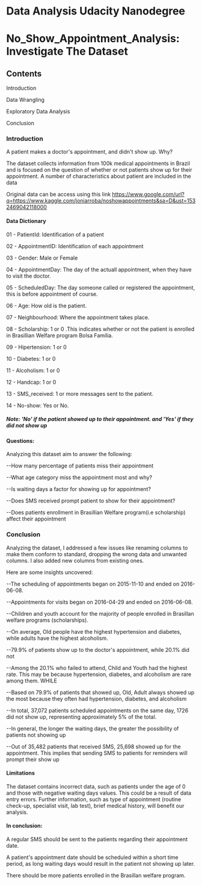 # Data Analysis Udacity Nanodegree

# No_Show_Appointment_Analysis: Investigate The Dataset

## Contents

Introduction

Data Wrangling

Exploratory Data Analysis

Conclusion

### Introduction

A patient makes a doctor's appointment, and didn't show up. Why?

The dataset collects information from 100k medical appointments in Brazil and is focused on the question of whether or not patients show up for their appointment. A number of characteristics about patient are included in the data

Original data can be access using this link https://www.google.com/url?q=https://www.kaggle.com/joniarroba/noshowappointments&sa=D&ust=1532469042118000

#### Data Dictionary
01 - PatientId: Identification of a patient

02 - AppointmentID: Identification of each appointment

03 - Gender: Male or Female

04 - AppointmentDay: The day of the actuall appointment, when they have to visit the doctor.

05 - ScheduledDay: The day someone called or registered the appointment, this is before appointment of course.

06 - Age: How old is the patient.

07 - Neighbourhood: Where the appointment takes place.

08 - Scholarship: 1 or 0 .This indicates whether or not the patient is enrolled in Brasillian Welfare program Bolsa Família.

09 - Hipertension: 1 or 0

10 - Diabetes: 1 or 0

11 - Alcoholism: 1 or 0

12 - Handcap: 1 or 0

13 - SMS_received: 1 or more messages sent to the patient.

14 - No-show: Yes or No.

##### Note: 'No' if the patient showed up to their appointment. and 'Yes' if they did not show up

#### Questions:

Analyzing this dataset aim to answer the following:

--How many percentage of patients miss their appointment

--What age category miss the appointment most and why?

--Is waiting days a factor for showing up for appointment?

--Does SMS received prompt patient to show for their appointment?

--Does patients enrollment in Brasillian Welfare program(i.e scholarship) affect their appointment

### Conclusion

Analyzing the dataset, I addressed a few issues like renaming columns to make them conform to standard, dropping the wrong data and unwanted columns. I also added new columns from existing ones.

Here are some insights uncovered:

--The scheduling of appointments began on 2015-11-10 and ended on 2016-06-08.

--Appointments for visits began on 2016-04-29 and ended on 2016-06-08.

--Children and youth account for the majority of people enrolled in Brasillan welfare programs (scholarships).

--On average, Old people have the highest hypertension and diabetes, while adults have the highest alcoholism.

--79.9% of patients show up to the doctor's appointment, while 20.1% did not

--Among the 20.1% who failed to attend, Child and Youth had the highest rate. This may be because hypertension, diabetes, and alcoholism are rare among them. WHILE

--Based on 79.9% of patients that showed up, Old, Adult always showed up the most because they often had hypertension, diabetes, and alcoholism

--In total, 37,072 patients scheduled appointments on the same day, 1726 did not show up, representing approximately 5% of the total.

--In general, the longer the waiting days, the greater the possibility of patients not showing up

--Out of 35,482 patients that received SMS, 25,698 showed up for the appointment. This implies that sending SMS to patients for reminders will prompt their show up

#### Limitations

The dataset contains incorrect data, such as patients under the age of 0 and those with negative waiting days values. This could be a result of data entry errors.
Further information, such as type of appointment (routine check-up, specialist visit, lab test), brief medical history, will benefit our analysis.

#### **In conclusion:**
A regular SMS should be sent to the patients regarding their appointment date.

A patient's appointment date should be scheduled within a short time period, as long waiting days would result in the patient not showing up later.

There should be more patients enrolled in the Brasillan welfare program.
